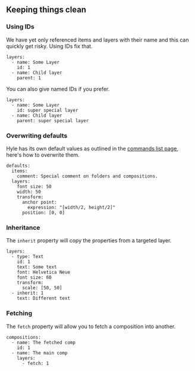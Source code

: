 ## Keeping things clean

### Using IDs

We have yet only referenced items and layers with their name and this can quickly get risky. Using IDs fix that.

    layers: 
      - name: Some Layer
        id: 1
      - name: Child layer
        parent: 1

You can also give named IDs if you prefer.

    layers: 
      - name: Some Layer
        id: super special layer
      - name: Child layer
        parent: super special layer

### Overwriting defaults

Hyle has its own default values as outlined in the [commands list page](/docs/commands-list), here's how to overwrite them.

    defaults:
      items:
        comment: Special comment on folders and compositions.
      layers:
        font size: 50
        width: 50
        transform: 
          anchor point: 
            expression: "[width/2, height/2]"
          position: [0, 0]

### Inheritance

The `inherit` property will copy the properties from a targeted layer.

    layers:
      - type: Text
        id: 1
        text: Some text
        font: Helvetica Neue
        font size: 60
        transform: 
          scale: [50, 50]
      - inherit: 1
        text: Different text

### Fetching

The `fetch` property will allow you to fetch a composition into another.

    compositions: 
      - name: The fetched comp
        id: 1
      - name: The main comp
        layers: 
          - fetch: 1